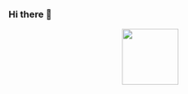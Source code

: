 ### Hi there 👋
<div id="header" align="center">
  <img src="https://media.tenor.com/NZqiUoAnAFsAAAAC/cat-computer.gif" width="100"/>
</div>

<!--
**ermii42/ermii42** is a ✨ _special_ ✨ repository because its `README.md` (this file) appears on your GitHub profile.

Here are some ideas to get you started:

- 🔭 I’m currently working on ...
- 🌱 I’m currently learning ...
- 👯 I’m looking to collaborate on ...
- 🤔 I’m looking for help with ...
- 💬 Ask me about ...
- 📫 How to reach me: ...
- 😄 Pronouns: ...
- ⚡ Fun fact: ...
-->

